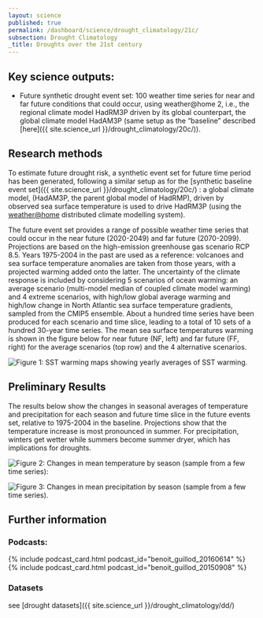 ```yaml
---
layout: science
published: true
permalink: /dashboard/science/drought_climatology/21c/
subsection: Drought Climatology
_title: Droughts over the 21st century
---
```


## Key science outputs:
- Future synthetic drought event set: 100 weather time series for near and far future conditions that could occur, using weather@home 2, i.e., the regional climate model HadRM3P driven by its global counterpart, the global climate model HadAM3P (same setup as the “baseline” described [here]({{ site.science_url }}/drought_climatology/20c/)).

## Research methods

To estimate future drought risk, a synthetic event set for future time period has been generated, following a similar setup as for the [synthetic baseline event set]({{ site.science_url }}/drought_climatology/20c/) : a global climate model, (HadAM3P, the parent global model of HadRMP), driven by observed sea surface temperature is used to drive HadRM3P (using the [weather@home](http://www.climateprediction.net/weatherathome/) distributed climate modelling system).

The future event set provides a range of possible weather time series that could occur in the near future (2020-2049) and far future (2070-2099). Projections are based on the high-emission greenhouse gas scenario RCP 8.5. Years 1975-2004 in the past are used as a reference: volcanoes and sea surface temperature anomalies are taken from those years, with a projected warming added onto the latter. The uncertainty of the climate response is included by considering 5 scenarios of ocean warming: an average scenario (multi-model median of coupled climate model warming) and 4 extreme scenarios, with high/low global average warming and high/low change in North Atlantic sea surface temperature gradients, sampled from the CMIP5 ensemble. About a hundred time series have been produced for each scenario and time slice, leading to a total of 10 sets of a hundred 30-year time series. The mean sea surface temperatures warming is shown in the figure below for near future (NF, left) and far future (FF, right) for the average scenarios (top row) and the 4 alternative scenarios.

![Figure 1: SST warming maps showing yearly averages of SST warming.]({{site.baseurl}}/assets/img/Benoit1a.jpg)

## Preliminary Results

The results below show the changes in seasonal averages of temperature and precipitation for each season and future time slice in the future events set, relative to 1975-2004 in the baseline. Projections show that the temperature increase is most pronounced in summer. For precipitation, winters get wetter while summers become summer dryer, which has implications for droughts.

![Figure 2: Changes in mean temperature by season (sample from a few time series):]({{site.baseurl}}/assets/img/Benoit2a.jpg)

![Figure 3: Changes in mean precipitation by season (sample from a few time series).]({{site.baseurl}}/assets/img/Benoit3a.jpg)


## Further information

### Podcasts:
{% include podcast_card.html podcast_id="benoit_guillod_20160614" %}
{% include podcast_card.html podcast_id="benoit_guillod_20150908" %}

### Datasets
see [drought datasets]({{ site.science_url }}/drought_climatology/dd/)
